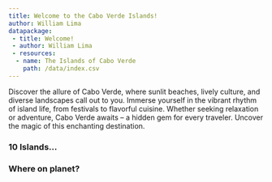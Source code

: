 ```yaml
---
title: Welcome to the Cabo Verde Islands!
author: William Lima
datapackage:
 - title: Welcome!
 - author: William Lima
 - resources:
  - name: The Islands of Cabo Verde
    path: /data/index.csv
---
```


Discover the allure of Cabo Verde, where sunlit beaches, lively culture, and diverse landscapes call out to you. Immerse yourself in the vibrant rhythm of island life, from festivals to flavorful cuisine. Whether seeking relaxation or adventure, Cabo Verde awaits – a hidden gem for every traveler. Uncover the magic of this enchanting destination.

### 10 Islands...

### Where on planet?
